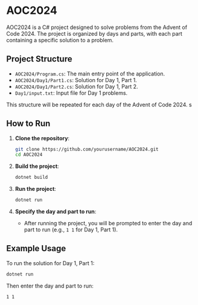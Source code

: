 ﻿# AOC2024

AOC2024 is a C# project designed to solve problems from the Advent of Code 2024. The project is organized by days and parts, with each part containing a specific solution to a problem.

## Project Structure

- `AOC2024/Program.cs`: The main entry point of the application.
- `AOC2024/Day1/Part1.cs`: Solution for Day 1, Part 1.
- `AOC2024/Day1/Part2.cs`: Solution for Day 1, Part 2.
- `Day1/input.txt`: Input file for Day 1 problems.

This structure will be repeated for each day of the Advent of Code 2024.    s

## How to Run

1. **Clone the repository**:
    ```sh
    git clone https://github.com/yourusername/AOC2024.git
    cd AOC2024
    ```

2. **Build the project**:
    ```sh
    dotnet build
    ```

3. **Run the project**:
    ```sh
    dotnet run
    ```

4. **Specify the day and part to run**:
    - After running the project, you will be prompted to enter the day and part to run (e.g., `1 1` for Day 1, Part 1).

## Example Usage

To run the solution for Day 1, Part 1:
```sh
dotnet run
```

Then enter the day and part to run:
```
1 1
```